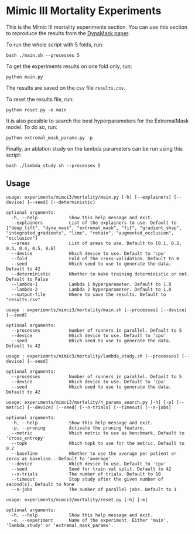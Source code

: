 # Mimic III Mortality Experiments

This is the Mimic III mortality experiments section. You can use this
section to reproduce the results from the 
[DynaMask paper](https://arxiv.org/pdf/2106.05303.pdf).

To run the whole script with 5 folds, run:

```shell script
bash ./main.sh --processes 5
```

To get the experiments results on one fold only, run:

```shell script
python main.py
```

The results are saved on the csv file ``results.csv``. 

To reset the results file, run:

```shell script
python reset.py -e main
```


It is also possible to search the best hyperparameters for the ExtremalMask model.
To do so, run:

```shell script
python extremal_mask_params.py -p
```

Finally, an ablation study on the lambda parameters can be run using this script:

```shell script
bash ./lambda_study.sh --processes 5
```


## Usage

```
usage: experiments/mimci3/mortality/main.py [-h] [--explainers] [--device] [--seed] [--deterministic]

optional arguments:
  -h, --help            Show this help message and exit.
  --explainers          List of the explainers to use. Default to ["deep_lift", "dyna_mask", "extremal_mask", "fit", "gradient_shap", "integrated_gradients", "lime", "retain", "augmented_occlusion", "occlusion"]
  --areas               List of areas to use. Default to [0.1, 0.2, 0.3, 0.4, 0.5, 0.6]
  --device              Which device to use. Default to 'cpu'
  --fold                Fold of the cross-validation. Default to 0
  --seed                Which seed to use to generate the data. Default to 42
  --deterministic       Whether to make training deterministic or not. Default to False
  --lambda-1            Lambda 1 hyperparameter. Default to 1.0
  --lambda-2            Lambda 2 hyperparameter. Default to 1.0
  --output-file         Where to save the results. Default to "results.csv"
```

```
usage : experiemnts/mimci3/mortality/main.sh [--processes] [--device] [--seed]

optional arguments:
  --processes           Number of runners in parallel. Default to 5
  --device              Which device to use. Default to 'cpu'
  --seed                Which seed to use to generate the data. Default to 42
```

```
usage : experiemnts/mimic3/mortality/lambda_study.sh [--processes] [--device] [--seed]

optional arguments:
  --processes           Number of runners in parallel. Default to 5
  --device              Which device to use. Default to 'cpu'
  --seed                Which seed to use to generate the data. Default to 42
```

```
usage: experiments/mimci3/mortality/h_params_search.py [-h] [-p] [--metric] [--device] [--seed] [--n-trials] [--timeout] [--n-jobs]

optional arguments:
  -h, --help            Show this help message and exit.
  -p, --pruning         Activate the pruning feature.
  --metric              Which metric to use as benchmark. Default to 'cross_entropy'
  --topk                Which topk to use for the metric. Default to 0.2
  --baseline            Whether to use the average per patient or zeros as baseline.. Default to 'average'
  --device              Which device to use. Default to 'cpu'
  --seed                Seed for train val split. Default to 42
  --n-trials            The number of trials. Default to 10
  --timeout             Stop study after the given number of second(s). Default to None
  --n-jobs              The number of parallel jobs. Default to 1
```

```
usage: experiments/mimci3/mortality/reset.py [-h] [-e]

optional arguments:
  -h, --help            Show this help message and exit.
  -e, --experiment      Name of the experiment. Either 'main', 'lambda_study' or 'extremal_mask_params'.
```
